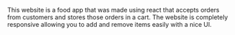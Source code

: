 This website is a food app that was made using react that accepts orders from customers and stores those orders in a cart. The website is completely responsive allowing you to add and remove items easily with a nice UI.
